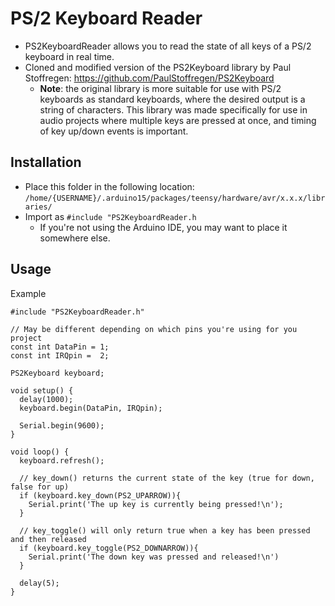 # PS/2 Keyboard Reader

 - PS2KeyboardReader allows you to read the state of all keys of a PS/2 keyboard in real time.
 - Cloned and modified version of the PS2Keyboard library by Paul Stoffregen: https://github.com/PaulStoffregen/PS2Keyboard
   - **Note**: the original library is more suitable for use with PS/2 keyboards as standard keyboards, where the desired output is a string of characters. This library was made specifically for use in audio projects where multiple keys are pressed at once, and timing of key up/down events is important.

## Installation
 - Place this folder in the following location: `/home/{USERNAME}/.arduino15/packages/teensy/hardware/avr/x.x.x/libraries/`
 - Import as `#include "PS2KeyboardReader.h`
   - If you're not using the Arduino IDE, you may want to place it somewhere else.

## Usage
Example
```
#include "PS2KeyboardReader.h"

// May be different depending on which pins you're using for you project
const int DataPin = 1;
const int IRQpin =  2;

PS2Keyboard keyboard;

void setup() {
  delay(1000);
  keyboard.begin(DataPin, IRQpin);

  Serial.begin(9600);
}

void loop() {
  keyboard.refresh();

  // key_down() returns the current state of the key (true for down, false for up)
  if (keyboard.key_down(PS2_UPARROW)){
    Serial.print('The up key is currently being pressed!\n');
  }

  // key_toggle() will only return true when a key has been pressed and then released
  if (keyboard.key_toggle(PS2_DOWNARROW)){
    Serial.print('The down key was pressed and released!\n')
  }

  delay(5);
}
```
